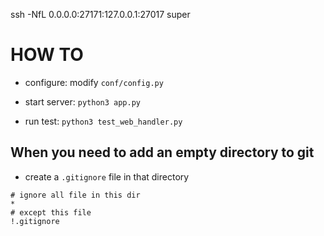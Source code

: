 
ssh -NfL 0.0.0.0:27171:127.0.0.1:27017 super


# HOW TO

- configure: modify `conf/config.py`

- start server: `python3 app.py`

- run test: `python3 test_web_handler.py`


## When you need to add an empty directory to git

+ create a `.gitignore` file in that directory

```code
# ignore all file in this dir
*
# except this file
!.gitignore

```